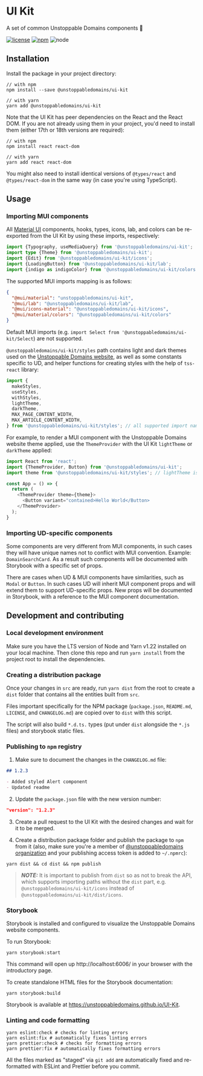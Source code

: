 # UI Kit

A set of common Unstoppable Domains components 🧩

[![license](https://badgen.net/github/license/unstoppabledomains/ui-kit)](https://github.com/unstoppabledomains/UI-Kit/blob/main/LICENSE)
[![npm](https://badgen.net/npm/v/@unstoppabledomains/ui-kit)](https://www.npmjs.com/package/@unstoppabledomains/ui-kit)
![node](https://badgen.net/npm/node/@unstoppabledomains/ui-kit)

## Installation

Install the package in your project directory:

```shell
// with npm
npm install --save @unstoppabledomains/ui-kit

// with yarn
yarn add @unstoppabledomains/ui-kit
```

Note that the UI Kit has peer dependencies on the React and the React DOM. If
you are not already using them in your project, you'd need to install them
(either 17th or 18th versions are required):

```shell
// with npm
npm install react react-dom

// with yarn
yarn add react react-dom
```

You might also need to install identical versions of `@types/react` and
`@types/react-dom` in the same way (in case you're using TypeScript).

## Usage

### Importing MUI components

All [Material UI](https://mui.com/material-ui/getting-started/usage/)
components, hooks, types, icons, lab, and colors can be re-exported from the UI
Kit by using these imports, respectively:

```typescript
import {Typography, useMediaQuery} from '@unstoppabledomains/ui-kit';
import type {Theme} from '@unstoppabledomains/ui-kit';
import {Edit} from '@unstoppabledomains/ui-kit/icons';
import {LoadingButton} from '@unstoppabledomains/ui-kit/lab';
import {indigo as indigoColor} from '@unstoppabledomains/ui-kit/colors';
```

The supported MUI imports mapping is as follows:

```json
{
  "@mui/material": "unstoppabledomains/ui-kit",
  "@mui/lab": "@unstoppabledomains/ui-kit/lab",
  "@mui/icons-material": "@unstoppabledomains/ui-kit/icons",
  "@mui/material/colors": "@unstoppabledomains/ui-kit/colors"
}
```

Default MUI imports (e.g.
`import Select from '@unstoppabledomains/ui-kit/Select`) are not supported.

`@unstoppabledomains/ui-kit/styles` path contains light and dark themes used on
the [Unstoppable Domains website](https://unstoppabledomains.com/), as well as
some constants specific to UD, and helper functions for creating styles with the
help of `tss-react` library:

```typescript
import {
  makeStyles,
  useStyles,
  withStyles,
  lightTheme,
  darkTheme,
  MAX_PAGE_CONTENT_WIDTH,
  MAX_ARTICLE_CONTENT_WIDTH,
} from '@unstoppabledomains/ui-kit/styles'; // all supported import names at this path
```

For example, to render a MUI component with the Unstoppable Domains website
theme applied, use the `ThemeProvider` with the UI Kit `lightTheme` or
`darkTheme` applied:

```typescript
import React from 'react';
import {ThemeProvider, Button} from '@unstoppabledomains/ui-kit';
import theme from '@unstoppabledomains/ui-kit/styles'; // lightTheme is exported as default

const App = () => {
  return (
    <ThemeProvider theme={theme}>
      <Button variant="contained>Hello World</Button>
    </ThemeProvider>
  );
}
```

### Importing UD-specific components

Some components are very different from MUI components, in such cases they will
have unique names not to conflict with MUI convention. Example:
`DomainSearchCard`. As a result such components will be documented with
Storybook with a specific set of props.

There are cases when UD & MUI components have similarities, such as `Modal` or
`Button`. In such cases UD will inherit MUI component props and will extend them
to support UD-specific props. New props will be documented in Storybook, with a
reference to the MUI component documentation.

## Development and contributing

### Local development environment

Make sure you have the LTS version of Node and Yarn v1.22 installed on your
local machine. Then clone this repo and run `yarn install` from the project root
to install the dependencies.

### Creating a distribution package

Once your changes in `src` are ready, run `yarn dist` from the root to create a
`dist` folder that contains all the entities built from `src`.

Files important specifically for the NPM package (`package.json`, `README.md`,
`LICENSE`, and `CHANGELOG.md`) are copied over to `dist` with this script.

The script will also build `*.d.ts.` types (put under `dist` alongside the
`*.js` files) and storybook static files.

### Publishing to `npm` registry

1. Make sure to document the changes in the `CHANGELOG.md` file:

```markdown
## 1.2.3

- Added styled Alert component
- Updated readme
```

2. Update the `package.json` file with the new version number:

```json
"version": "1.2.3"
```

3. Create a pull request to the UI Kit with the desired changes and wait for it
   to be merged.

4. Create a distribution package folder and publish the package to `npm` from it
   (also, make sure you're a member of
   [@unstoppabledomains organization](https://www.npmjs.com/~unstoppabledomains)
   and your publishing access token is added to `~/.npmrc`):

```shell
yarn dist && cd dist && npm publish
```

> **_NOTE:_** It is important to publish from `dist` so as not to break the API,
> which supports importing paths without the `dist` part, e.g.
> `@unstoppabledomains/ui-kit/icons` instead of
> `@unstoppabledomains/ui-kit/dist/icons`.

### Storybook

Storybook is installed and configured to visualize the Unstoppable Domains
website components.

To run Storybook:

```shell
yarn storybook:start
```

This command will open up http://localhost:6006/ in your browser with the
introductory page.

To create standalone HTML files for the Storybook documentation:

```shell
yarn storybook:build
```

Storybook is available at https://unstoppabledomains.github.io/UI-Kit.

### Linting and code formatting

```shell
yarn eslint:check # checks for linting errors
yarn eslint:fix # automatically fixes linting errors
yarn prettier:check # checks for formatting errors
yarn prettier:fix # automatically fixes formatting errors
```

All the files marked as "staged" via `git add` are automatically fixed and
re-formatted with ESLint and Prettier before you commit.
